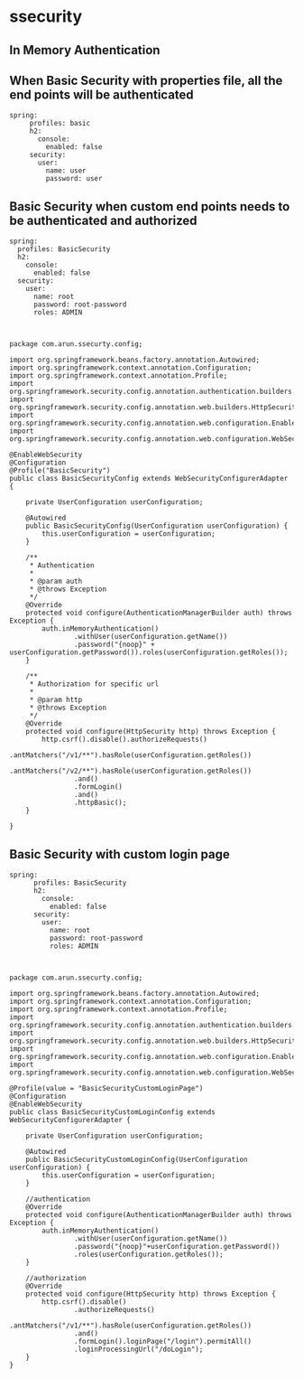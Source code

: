 # ssecurity

## In Memory Authentication

## When Basic Security with properties file, all the end points will be authenticated
    
    spring:
         profiles: basic
         h2:
           console:
             enabled: false
         security:
           user:
             name: user
             password: user

## Basic Security when custom end points needs to be authenticated and authorized

    spring:
      profiles: BasicSecurity
      h2:
        console:
          enabled: false
      security:
        user:
          name: root
          password: root-password
          roles: ADMIN
          
    
    
    package com.arun.ssecurty.config;
    
    import org.springframework.beans.factory.annotation.Autowired;
    import org.springframework.context.annotation.Configuration;
    import org.springframework.context.annotation.Profile;
    import org.springframework.security.config.annotation.authentication.builders.AuthenticationManagerBuilder;
    import org.springframework.security.config.annotation.web.builders.HttpSecurity;
    import org.springframework.security.config.annotation.web.configuration.EnableWebSecurity;
    import org.springframework.security.config.annotation.web.configuration.WebSecurityConfigurerAdapter;
    
    @EnableWebSecurity
    @Configuration
    @Profile("BasicSecurity")
    public class BasicSecurityConfig extends WebSecurityConfigurerAdapter {
    
        private UserConfiguration userConfiguration;
    
        @Autowired
        public BasicSecurityConfig(UserConfiguration userConfiguration) {
            this.userConfiguration = userConfiguration;
        }
    
        /**
         * Authentication
         *
         * @param auth
         * @throws Exception
         */
        @Override
        protected void configure(AuthenticationManagerBuilder auth) throws Exception {
            auth.inMemoryAuthentication()
                    .withUser(userConfiguration.getName())
                    .password("{noop}" + userConfiguration.getPassword()).roles(userConfiguration.getRoles());
        }
    
        /**
         * Authorization for specific url
         *
         * @param http
         * @throws Exception
         */
        @Override
        protected void configure(HttpSecurity http) throws Exception {
            http.csrf().disable().authorizeRequests()
                    .antMatchers("/v1/**").hasRole(userConfiguration.getRoles())
                    .antMatchers("/v2/**").hasRole(userConfiguration.getRoles())
                    .and()
                    .formLogin()
                    .and()
                    .httpBasic();
        }
    
    }

## Basic Security with custom login page

    spring:
          profiles: BasicSecurity
          h2:
            console:
              enabled: false
          security:
            user:
              name: root
              password: root-password
              roles: ADMIN
              


    package com.arun.ssecurty.config;
    
    import org.springframework.beans.factory.annotation.Autowired;
    import org.springframework.context.annotation.Configuration;
    import org.springframework.context.annotation.Profile;
    import org.springframework.security.config.annotation.authentication.builders.AuthenticationManagerBuilder;
    import org.springframework.security.config.annotation.web.builders.HttpSecurity;
    import org.springframework.security.config.annotation.web.configuration.EnableWebSecurity;
    import org.springframework.security.config.annotation.web.configuration.WebSecurityConfigurerAdapter;
    
    @Profile(value = "BasicSecurityCustomLoginPage")
    @Configuration
    @EnableWebSecurity
    public class BasicSecurityCustomLoginConfig extends WebSecurityConfigurerAdapter {
    
        private UserConfiguration userConfiguration;
    
        @Autowired
        public BasicSecurityCustomLoginConfig(UserConfiguration userConfiguration) {
            this.userConfiguration = userConfiguration;
        }
    
        //authentication
        @Override
        protected void configure(AuthenticationManagerBuilder auth) throws Exception {
            auth.inMemoryAuthentication()
                    .withUser(userConfiguration.getName())
                    .password("{noop}"+userConfiguration.getPassword())
                    .roles(userConfiguration.getRoles());
        }
    
        //authorization
        @Override
        protected void configure(HttpSecurity http) throws Exception {
            http.csrf().disable()
                    .authorizeRequests()
                    .antMatchers("/v1/**").hasRole(userConfiguration.getRoles())
                    .and()
                    .formLogin().loginPage("/login").permitAll()
                    .loginProcessingUrl("/doLogin");
        }
    }
